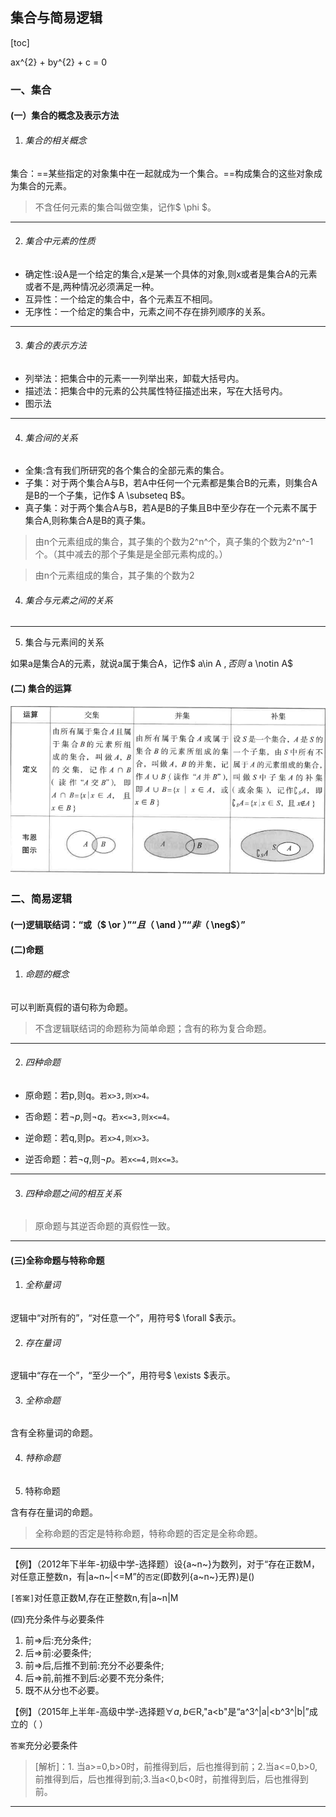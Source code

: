 ## 集合与简易逻辑

[toc]


ax^{2} + by^{2} + c = 0


###  一、集合

#### (一）集合的概念及表示方法

1. ###### 集合的相关概念

集合：==某些指定的对象集中在一起就成为一个集合。==构成集合的这些对象成为集合的元素。

> 不含任何元素的集合叫做空集，记作$ \phi $。
>

----



2. ###### 集合中元素的性质

- 确定性:设A是一个给定的集合,x是某一个具体的对象,则x或者是集合A的元素或者不是,两种情况必须满足一种。
- 互异性：一个给定的集合中，各个元素互不相同。
- 无序性：一个给定的集合中，元素之间不存在排列顺序的关系。

----



3. ###### 集合的表示方法

- 列举法：把集合中的元素一一列举出来，卸载大括号内。
- 描述法：把集合中的元素的公共属性特征描述出来，写在大括号内。
- 图示法

----



4. ###### 集合间的关系

- 全集:含有我们所研究的各个集合的全部元素的集合。
- 子集：对于两个集合A与B，若A中任何一个元素都是集合B的元素，则集合A是B的一个子集，记作$ A \subseteq B$。
- 真子集：对于两个集合A与B，若A是B的子集且B中至少存在一个元素不属于集合A,则称集合A是B的真子集。

> 由n个元素组成的集合，其子集的个数为2^n^个，真子集的个数为2^n^-1个。（其中减去的那个子集是是全部元素构成的。）

> 由n个元素组成的集合，其子集的个数为2

4. ###### 集合与元素之间的关系

----

5. 集合与元素间的关系

如果a是集合A的元素，就说a属于集合A，记作$ a\in A $,否则$ a \notin A$

#### (二) 集合的运算

![集合的运算](图片1.png)

### 二、简易逻辑

#### (一)逻辑联结词：“或（$ \or $）”“且（$ \and $）”“非（$ \neg$）”

#### (二)命题

1. ###### 命题的概念

可以判断真假的语句称为命题。

> 不含逻辑联结词的命题称为简单命题；含有的称为复合命题。

----

2. ###### 四种命题

- 原命题：若p,则q。<code>若x>3,则x>4。</code>

- 否命题：若$\neg p$,则$\neg q$。<code>若x<=3,则x<=4。</code>
- 逆命题：若q,则p。<code>若x>4,则x>3。</code>
- 逆否命题：若$\neg q$,则$\neg p$。<code>若x<=4,则x<=3。</code>

-----

3. ###### 四种命题之间的相互关系

> 原命题与其逆否命题的真假性一致。

----

#### (三)全称命题与特称命题

1. ###### 全称量词

逻辑中“对所有的”，“对任意一个”，用符号$ \forall $表示。

2. ###### 存在量词

逻辑中“存在一个”，“至少一个”，用符号$ \exists $表示。

3. ###### 全称命题

含有全称量词的命题。

4. ###### 特称命题

4. 特称命题

含有存在量词的命题。

> 全称命题的否定是特称命题，特称命题的否定是全称命题。

----

【例】（2012年下半年-初级中学-选择题）设{a~n~}为数列，对于“存在正数M，对任意正整数n，有|a~n~|<=M”的<code>否定</code>(即数列{a~n~}无界)是()

<code>[答案]</code>对任意正数M,存在正整数n,有|a~n|M

(四)充分条件与必要条件

1. 前=>后:充分条件;
2. 后=>前:必要条件;
3. 前=>后,后推不到前:充分不必要条件;
4. 后=>前,前推不到后:必要不充分条件;
5. 既不从分也不必要。

【例】（2015年上半年-高级中学-选择题$\forall a,b\in$R,"a<b"是“a^3^|a|<b^3^|b|”成立的（ ）

<code>答案</code>充分必要条件

> [解析]：1. 当a>=0,b>0时，前推得到后，后也推得到前；2.当a<=0,b>0,前推得到后，后也推得到前;3.当a<0,b<0时，前推得到后，后也推得到前。

----

